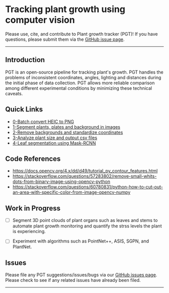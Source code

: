 # Tracking plant growth using computer vision
Please use, cite, and contribute to Plant growth tracker (PGT)! If you have questions, please submit them via the [GitHub issue page](https://github.com/jiayinghsu/plant_growth_tracker/issues). 
***

## Introduction 
PGT is an open-source pipeline for tracking plant's growth. PGT handles the problems of inconsistent coordinates, angles, lighting and distances during the initial phase of data collection. PGT allows more reliable comparison among different experimental conditions by minimizing these technical caveats. 


## Quick Links

 - [0-Batch convert HEIC to PNG](https://github.com/jiayinghsu/plant_growth_tracker/blob/main/0-heic_to_png.py)
 - [1-Segment plants, plates and background in images](https://github.com/jiayinghsu/plant_growth_tracker/blob/main/1-segment_images.py)
 - [2-Remove backgrounds and standardize coordinates](https://github.com/jiayinghsu/plant_growth_tracker/blob/main/2-remove_bacgrounds_align_coordinates.py) 
 - [3-Analyze plant size and output csv files](https://github.com/jiayinghsu/plant_growth_tracker/blob/main/3-calculate_size.py)  
 - [4-Leaf segmentation using Mask-RCNN](https://github.com/jiayinghsu/plant_growth_tracker/blob/main/4-leaf_segmentation.py)  
 

 ## Code References

 - https://docs.opencv.org/4.x/dd/d49/tutorial_py_contour_features.html
 - https://stackoverflow.com/questions/57283802/remove-small-whits-dots-from-binary-image-using-opencv-python
 - https://stackoverflow.com/questions/60780831/python-how-to-cut-out-an-area-with-specific-color-from-image-opencv-numpy


## Work in Progress

 -[ ] Segment 3D point clouds of plant organs such as leaves and stems to automate plant growth monitoring and quantify the strss levels the plant is experiencing.
 -[ ] Experiment with algorithms such as PointNet++, ASIS, SGPN, and PlantNet.


## Issues 

Please file any PGT suggestions/issues/bugs via our 
[GitHub issues page](https://github.com/jiayinghsu/plant_growth_tracker/issues). Please check to see if any related 
issues have already been filed.

***
